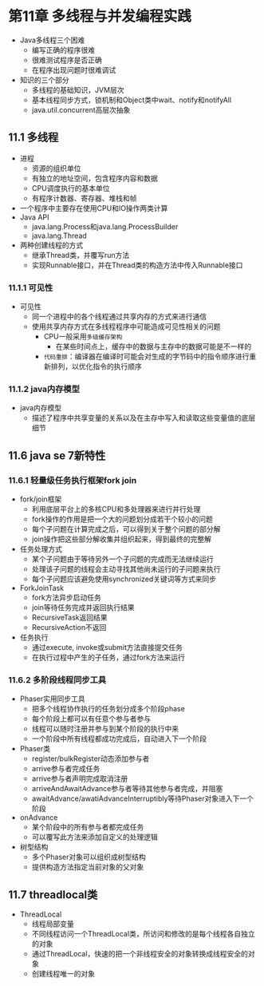

#  第11章 多线程与并发编程实践

* Java多线程三个困难
  * 编写正确的程序很难
  * 很难测试程序是否正确
  * 在程序出现问题时很难调试
* 知识的三个部分
  * 多线程的基础知识，JVM层次
  * 基本线程同步方式，锁机制和Object类中wait、notify和notifyAll
  * java.util.concurrent高层次抽象

##  11.1 多线程

* 进程
  * 资源的组织单位
  * 有独立的地址空间，包含程序内容和数据
  * CPU调度执行的基本单位
  * 有程序计数器、寄存器、堆栈和帧
* 一个程序中主要存在使用CPU和IO操作两类计算
* Java API
  * java.lang.Process和java.lang.ProcessBuilder
  * java.lang.Thread
* 两种创建线程的方式
  * 继承Thread类，并覆写run方法
  * 实现Runnable接口，并在Thread类的构造方法中传入Runnable接口

###  11.1.1 可见性

* 可见性
  * 同一个进程中的各个线程通过共享内存的方式来进行通信
  * 使用共享内存方式在多线程程序中可能造成可见性相关的问题
    * CPU一般采用`多级缓存架构`
      * 在某些时间点上，缓存中的数据与主存中的数据可能是不一样的
    * `代码重排`：编译器在编译时可能会对生成的字节码中的指令顺序进行重新排列，以优化指令的执行顺序

###  11.1.2 java内存模型

* java内存模型
  * 描述了程序中共享变量的关系以及在主存中写入和读取这些变量值的底层细节

##  11.6 java se 7新特性

###  11.6.1 轻量级任务执行框架fork join

* fork/join框架
  * 利用底层平台上的多核CPU和多处理器来进行并行处理
  * fork操作的作用是把一个大的问题划分成若干个较小的问题
  * 每个子问题在计算完成之后，可以得到关于整个问题的部分解
  * join操作把这些部分解收集并组织起来，得到最终的完整解
* 任务处理方式
  * 某个子问题由于等待另外一个子问题的完成而无法继续运行
  * 处理该子问题的线程会主动寻找其他尚未运行的子问题来执行
  * 每个子问题应该避免使用synchronized关键词等方式来同步
* ForkJoinTask
  * fork方法异步启动任务
  * join等待任务完成并返回执行结果
  * RecursiveTask返回结果
  * RecursiveAction不返回
* 任务执行
  * 通过execute, invoke或submit方法直接提交任务
  * 在执行过程中产生的子任务，通过fork方法来运行

###  11.6.2 多阶段线程同步工具

* Phaser实用同步工具
  * 把多个线程协作执行的任务划分成多个阶段phase
  * 每个阶段上都可以有任意个参与者参与
  * 线程可以随时注册并参与到某个阶段的执行中来
  * 一个阶段中所有线程都成功完成后，自动进入下一个阶段
* Phaser类
  * register/bulkRegister动态添加参与者
  * arrive参与者完成任务
  * arrive参与者声明完成取消注册
  * arriveAndAwaitAdvance参与者等待其他参与者完成，并阻塞
  * awaitAdvance/awatiAdvanceInterruptibly等待Phaser对象进入下一个阶段
* onAdvance
  * 某个阶段中的所有参与者都完成任务
  * 可以覆写此方法来添加自定义的处理逻辑
* 树型结构
  * 多个Phaser对象可以组织成树型结构
  * 提供构造方法指定当前对象的父对象

##  11.7 threadlocal类

* ThreadLocal
  * 线程局部变量
  * 不同线程访问一个ThreadLocal类，所访问和修改的是每个线程各自独立的对象
  * 通过ThreadLocal，快速的把一个非线程安全的对象转换成线程安全的对象
  * 创建线程唯一的对象